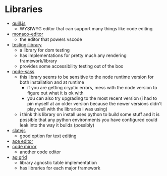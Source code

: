 # Libraries

- [quill.js](https://github.com/quilljs/quill/blob/develop/docs/guides/why-quill.md)
  - WYSIWYG editor that can support many things like code editing
- [monaco-editor](https://microsoft.github.io/monaco-editor/index.html)
  - the editor that powers vscode
- [testing-library](https://testing-library.com/)
  - a library for dom testing
  - has implementations for pretty much any rendering framework/library
  - provides some accessibility testing out of the box
- [node-sass](https://github.com/sass/node-sass)
  - this library seems to be sensitive to the node runtime version for both installation and at runtime
    - if you are getting cryptic errors, mess with the node version to figure out what it is ok with
    - you can also try upgrading to the most recent version (i had to pin myself at an older version because the newer versions didn't play well with the libraries i was using)
  - i think this library on install uses python to build some stuff and it is possible that any python environments you have configured could leak into the way it builds (possibly)
- [slatejs](https://www.slatejs.org/examples/richtext)
  - good option for text editing
- [ace editor](https://ace.c9.io/)
- [code mirror](https://codemirror.net/)
  - another code editor
- [ag grid](https://www.ag-grid.com/)
  - library agnostic table implementation
  - has libraries for each major framework